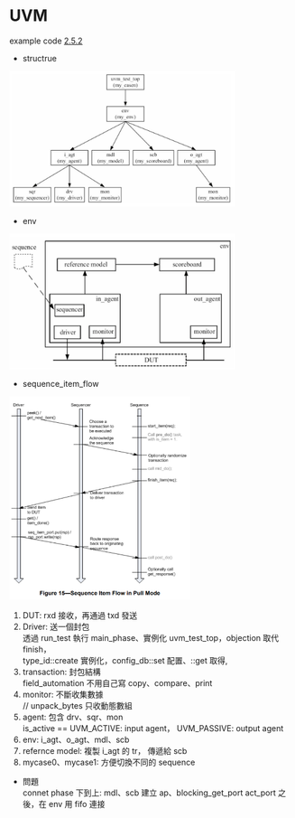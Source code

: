 # UVM

example code [2.5.2](https://github.com/819george/UVM/tree/main/2.5.2)

- structrue  
<img src="https://github.com/819george/UVM/blob/main/images/UVM.png" width="400" height="240"/>

- env  
<img src="https://github.com/819george/UVM/blob/main/images/UVM_sequence.png" width="400" height="240"/>

- sequence_item_flow  
<img src="https://github.com/819george/UVM/blob/main/images/sequence_item_flow.png" width="320" height="360"/>

1. DUT: rxd 接收，再通過 txd 發送
2. Driver: 送一個封包  
透過 run_test 執行 main_phase、實例化 uvm_test_top，objection 取代 finish，  
type_id::create 實例化，config_db::set 配置、::get 取得,
3. transaction: 封包結構  
field_automation 不用自己寫 copy、compare、print
4. monitor: 不斷收集數據  
// unpack_bytes 只收動態數組
5. agent: 包含 drv、sqr、mon  
is_active == UVM_ACTIVE: input agent， UVM_PASSIVE: output agent  
6. env: i_agt、o_agt、mdl、scb
7. refernce model: 複製 i_agt 的 tr， 傳遞給 scb  
8. mycase0、mycase1: 方便切換不同的 sequence
- 問題  
connet phase 下到上: mdl、scb 建立 ap、blocking_get_port act_port 之後，在 env 用 fifo 連接
